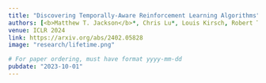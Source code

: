 ```yaml
---
title: "Discovering Temporally-Aware Reinforcement Learning Algorithms"
authors: [<b>Matthew T. Jackson</b>*, Chris Lu*, Louis Kirsch, Robert T. Lange, Shimon Whiteson, Jakob N. Foerster]
venue: ICLR 2024
link: https://arxiv.org/abs/2402.05828
image: "research/lifetime.png"

# For paper ordering, must have format yyyy-mm-dd
pubdate: "2023-10-01"
---
```

